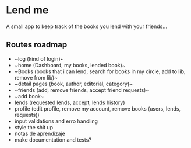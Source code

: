 # Lend me

A small app to keep track of the books you lend with your friends...

## Routes roadmap

- ~log (kind of login)~
- ~home (Dashboard, my books, lended book)~
- ~Books (books that i can lend, search for books in my circle, add to lib, remove from lib)~
- ~detail pages (book, author, editorial, category)~
- ~friends (add, remove friends, accept friend requests)~
- ~add book~
- lends (requested lends, accept, lends history)
- profile (edit profile, remove my account, remove books (users, lends, requests))
- input validations and erro handling
- style the shit up
- notas de aprendizaje
- make documentation and tests?

